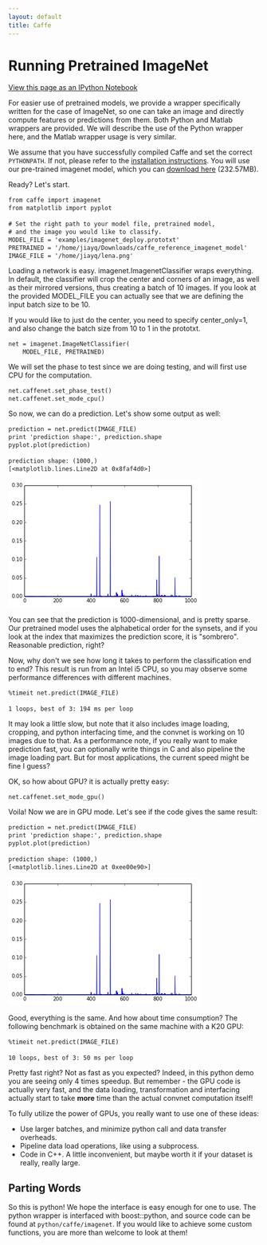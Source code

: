 ```yaml
---
layout: default
title: Caffe
---
```


Running Pretrained ImageNet
===========================

[View this page as an IPython Notebook](http://nbviewer.ipython.org/url/caffe.berkeleyvision.org/imagenet_pretrained_files/imagenet_pretrained.ipynb)

For easier use of pretrained models, we provide a wrapper specifically written
for the case of ImageNet, so one can take an image and directly compute features
or predictions from them. Both Python and Matlab wrappers are provided. We will
describe the use of the Python wrapper here, and the Matlab wrapper usage is
very similar.

We assume that you have successfully compiled Caffe and set the correct
`PYTHONPATH`. If not, please refer to the [installation
instructions](installation.html). You will use our pre-trained imagenet model,
which you can [download
here](https://www.dropbox.com/s/n3jups0gr7uj0dv/caffe_reference_imagenet_model) (232.57MB).

Ready? Let's start.


    from caffe import imagenet
    from matplotlib import pyplot
    
    # Set the right path to your model file, pretrained model,
    # and the image you would like to classify.
    MODEL_FILE = 'examples/imagenet_deploy.prototxt'
    PRETRAINED = '/home/jiayq/Downloads/caffe_reference_imagenet_model'
    IMAGE_FILE = '/home/jiayq/lena.png'

Loading a network is easy. imagenet.ImagenetClassifier wraps everything. In
default, the classifier will crop the center and corners of an image, as well as
their mirrored versions, thus creating a batch of 10 images. If you look at the
provided MODEL_FILE you can actually see that we are defining the input batch
size to be 10.

If you would like to just do the center, you need to specify center_only=1, and
also change the batch size from 10 to 1 in the prototxt.


    net = imagenet.ImageNetClassifier(
        MODEL_FILE, PRETRAINED)

We will set the phase to test since we are doing testing, and will first use CPU
for the computation.


    net.caffenet.set_phase_test()
    net.caffenet.set_mode_cpu()

So now, we can do a prediction. Let's show some output as well:


    prediction = net.predict(IMAGE_FILE)
    print 'prediction shape:', prediction.shape
    pyplot.plot(prediction)

    prediction shape: (1000,)
    [<matplotlib.lines.Line2D at 0x8faf4d0>]

![png](imagenet_pretrained_files/imagenet_pretrained_7_2.png)


You can see that the prediction is 1000-dimensional, and is pretty sparse. Our
pretrained model uses the alphabetical order for the synsets, and if you look at
the index that maximizes the prediction score, it is "sombrero". Reasonable
prediction, right?

Now, why don't we see how long it takes to perform the classification end to
end? This result is run from an Intel i5 CPU, so you may observe some
performance differences with different machines.


    %timeit net.predict(IMAGE_FILE)

    1 loops, best of 3: 194 ms per loop


It may look a little slow, but note that it also includes image loading,
cropping, and python interfacing time, and the convnet is working on 10 images due to that. As a
performance note, if you really want to make prediction fast, you can
optionally write things in C and also pipeline the image loading part. But for
most applications, the current speed might be fine I guess?

OK, so how about GPU? it is actually pretty easy:


    net.caffenet.set_mode_gpu()

Voila! Now we are in GPU mode. Let's see if the code gives the same result:


    prediction = net.predict(IMAGE_FILE)
    print 'prediction shape:', prediction.shape
    pyplot.plot(prediction)

    prediction shape: (1000,)
    [<matplotlib.lines.Line2D at 0xee00e90>]

![png](imagenet_pretrained_files/imagenet_pretrained_13_2.png)


Good, everything is the same. And how about time consumption? The following
benchmark is obtained on the same machine with a K20 GPU:


    %timeit net.predict(IMAGE_FILE)

    10 loops, best of 3: 50 ms per loop


Pretty fast right? Not as fast as you expected? Indeed, in this python demo you
are seeing only 4 times speedup. But remember - the GPU code is actually very
fast, and the data loading, transformation and interfacing actually start to
take **more** time than the actual convnet computation itself!

To fully utilize the power of GPUs, you really want to use one of these ideas:
* Use larger batches, and minimize python call and data transfer overheads.
* Pipeline data load operations, like using a subprocess.
* Code in C++. A little inconvenient, but maybe worth it if your dataset is
really, really large.

Parting Words
-------------

So this is python! We hope the interface is easy enough for one to use. The
python wrapper is interfaced with boost::python, and source code can be found at
`python/caffe/imagenet`. If you would like to achieve some custom functions, you
are more than welcome to look at them!
